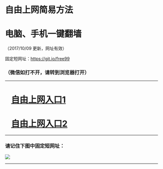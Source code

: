 ﻿# 自由上网简易方法

# 电脑、手机一键翻墙

（2017/10/09 更新，网址有效）

固定短网址：https://git.io/free99

### （微信如打不开，请转到浏览器打开）


***





# &nbsp;&nbsp; <a href="http://ft706622229.fwq-tz-1001.info/fwqtz01.html?t=100900129207 " target="_blank">自由上网入口1</a>
# &nbsp;&nbsp; <a href="http://ft2836210742.fwq-tz-1002.info/fwqtz02.html?t=100900129523 " target="_blank">自由上网入口2</a>
***

### 请记住下图中固定短网址：

<img src="https://s3-us-west-2.amazonaws.com/fwq-1001/yjfq-20170905okok.png" /> 


***


